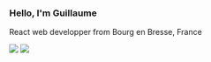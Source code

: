### Hello, I'm Guillaume

React web developper from Bourg  en Bresse, France

![](https://github-readme-stats.vercel.app/api/top-langs/?username=guillaumegemelas&theme=radical&hide_langs_below=8)
![](https://github-readme-stats.vercel.app/api?username=guillaumegemelas&show_icons=true&theme=radical&count_private=true)

<!--
**guillaumegemelas/guillaumegemelas** is a ✨ _special_ ✨ repository because its `README.md` (this file) appears on your GitHub profile.

Here are some ideas to get you started:

- 🔭 I’m currently working on ...
- 🌱 I’m currently learning ...
- 👯 I’m looking to collaborate on ...
- 🤔 I’m looking for help with ...
- 💬 Ask me about ...
- 📫 How to reach me: ...
- 😄 Pronouns: ...
- ⚡ Fun fact: ...
-->
